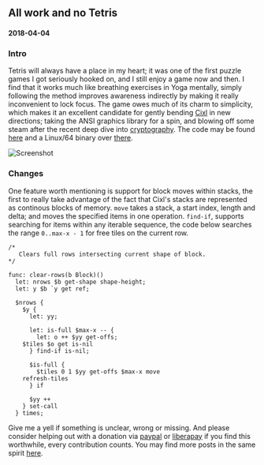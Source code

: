 ## All work and no Tetris
#### 2018-04-04

### Intro
Tetris will always have a place in my heart; it was one of the first puzzle games I got seriously hooked on, and I still enjoy a game now and then. I find that it works much like breathing exercises in Yoga mentally, simply following the method improves awareness indirectly by making it really inconvenient to lock focus. The game owes much of its charm to simplicity, which makes it an excellent candidate for gently bending [Cixl](https://github.com/basic-gongfu/cixl) in new directions; taking the ANSI graphics library for a spin, and blowing off some steam after the recent deep dive into [cryptography](https://github.com/basic-gongfu/cixl/blob/master/devlog/turn_on_plugin_encrypt.md). The code may be found [here](https://github.com/basic-gongfu/cixl/blob/master/examples/cixtris.cx) and a Linux/64 binary over [there](https://github.com/basic-gongfu/cxbin/blob/master/linux64/cixtris).

![Screenshot](https://raw.github.com/basic-gongfu/cixl/master/devlog/cixtris.png)

### Changes
One feature worth mentioning is support for block moves within stacks, the first to really take advantage of the fact that Cixl's stacks are represented as continous blocks of memory. ```move``` takes a stack, a start index, length and delta; and moves the specified items in one operation. ```find-if```, supports searching for items within any iterable sequence, the code below searches the range ```0..max-x - 1``` for free tiles on the current row.

```
/*
   Clears full rows intersecting current shape of block.
*/

func: clear-rows(b Block)()
  let: nrows $b get-shape shape-height;
  let: y $b `y get ref;

  $nrows {
    $y {
      let: yy;

      let: is-full $max-x -- {
        let: o ++ $yy get-offs;
	$tiles $o get is-nil
      } find-if is-nil;

      $is-full {
        $tiles 0 1 $yy get-offs $max-x move
	refresh-tiles
      } if
      
      $yy ++
    } set-call
  } times;
```

Give me a yell if something is unclear, wrong or missing. And please consider helping out with a donation via [paypal](https://paypal.me/basicgongfu) or [liberapay](https://liberapay.com/basic-gongfu/donate) if you find this worthwhile, every contribution counts. You may find more posts in the same spirit [here](https://github.com/basic-gongfu/cixl/tree/master/devlog).
